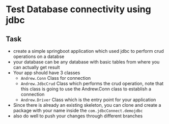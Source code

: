 # Test Database connectivity using jdbc
## Task
- create a simple springboot application which used jdbc to perform crud operations on a databse
- your database can be any database with basic tables from where you can actually get result
- Your app should have 3 classes
  - ```Andrew.Conn``` Class for connection
  - ```Andrew.JdbcCrud``` Class which performs the crud operation, note that this class is going to use the Andrew.Conn class to establish a connection
  - ```Andrew.Driver``` Class which is the entry point for your application
- Since there is already an existing skeleton, you can clone and create a package with your name inside the ```com.jdbcConnect.demojdbc```
- also do well to push your changes through different branches